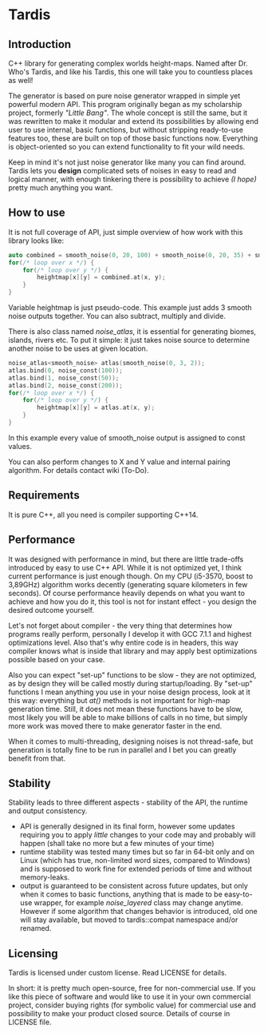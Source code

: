 # Tardis
## Introduction
C++ library for generating complex worlds height-maps. Named after Dr. Who's Tardis, and like his Tardis, this one will take you to countless places as well!

The generator is based on pure noise generator wrapped in simple yet powerful modern API.
This program originally began as my scholarship project, formerly *"Little Bang"*. The whole concept is still the same, but it was rewritten
to make it modular and extend its possibilities by allowing end user to use internal, basic functions, but without stripping ready-to-use features too,
these are built on top of those basic functions now. Everything is object-oriented so you can extend functionality to fit your wild needs.

Keep in mind it's not just noise generator like many you can find around. Tardis lets you **design** complicated sets of noises in easy to read and logical
manner, with enough tinkering there is possibility to achieve *(I&nbsp;hope)* pretty much anything you want.

## How to use
It is not full coverage of API, just simple overview of how work with this library looks like:
```c++
auto combined = smooth_noise(0, 20, 100) + smooth_noise(0, 20, 35) + smooth_noise(0, 5, 15);
for(/* loop over x */) {
    for(/* loop over y */) {
        heightmap[x][y] = combined.at(x, y);
    }
}
```
Variable heightmap is just pseudo-code. This example just adds 3 smooth noise outputs together.
You can also subtract, multiply and divide.

There is also class named *noise_atlas*, it is essential for generating biomes, islands, rivers etc.
To put it simple: it just takes noise source to determine another noise to be uses at given location.
```c++
noise_atlas<smooth_noise> atlas(smooth_noise(0, 3, 2));
atlas.bind(0, noise_const(100));
atlas.bind(1, noise_const(50));
atlas.bind(2, noise_const(200));
for(/* loop over x */) {
    for(/* loop over y */) {
        heightmap[x][y] = atlas.at(x, y);
    }
}
```
In this example every value of smooth_noise output is assigned to const values.

You can also perform changes to X and Y value and internal pairing algorithm. For details contact wiki (To-Do).

## Requirements
It is pure C++, all you need is compiler supporting C++14.

## Performance
It was designed with performance in mind, but there are little trade-offs introduced by easy to use C++ API. While it is not optimized yet, I think current performance is just enough though.
On my CPU (i5-3570, boost to 3,89GHz) algorithm works decently (generating square kilometers in few seconds). Of course performance heavily depends on what you want to achieve and how you do it,
this tool is not for instant effect - you design the desired outcome yourself.

Let's not forget about compiler - the very thing that determines how programs really perform, personally I develop it with GCC 7.1.1 and highest optimizations level.
Also that's why entire code is in headers, this way compiler knows what is inside that library and may apply best optimizations possible based on your case.

Also you can expect "set-up" functions to be slow - they are not optimized, as by design they will be called mostly during startup/loading. By "set-up" functions I mean anything you
use in your noise design process, look at it this way: everything but *at()* methods is not important for high-map generation time.
Still, it does not mean these functions have to be slow, most likely you will be able to make billions of calls in no time, but simply more work was moved there to make 
generator faster in the end.

When it comes to multi-threading, designing noises is not thread-safe, but generation is totally fine to be run in parallel and I bet you can greatly benefit from that.

## Stability
Stability leads to three different aspects - stability of the API, the runtime and output consistency.
* API is generally designed in its final form, however some updates requiring you to apply *little* changes to your code may and probably
will happen (shall take no more but a few minutes of your time)
* runtime stability was tested many times but so far in 64-bit only and on Linux (which has true, non-limited word sizes, compared to Windows) and is supposed to work fine
for extended periods of time and without memory-leaks.
* output is guaranteed to be consistent across future updates, but only when it comes to basic functions, anything that is made to be easy-to-use wrapper, for example
*noise_layered* class may change anytime. However if some algorithm that changes behavior is introduced, old one will stay available, but moved to tardis::compat namespace
and/or renamed.

## Licensing
Tardis is licensed under custom license. Read LICENSE for details.

In short: it is pretty much open-source, free for non-commercial use.
If you like this piece of software and would like to use it in your own commercial project, consider buying rights (for symbolic value)
for commercial use and possibility to make your product closed source. Details of course in LICENSE file.